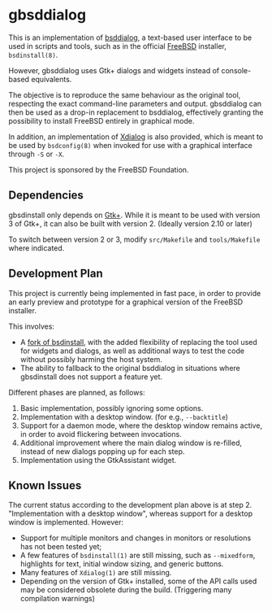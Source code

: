 gbsddialog
==========

This is an implementation of [bsddialog](https://gitlab.com/alfix/bsddialog), a
text-based user interface to be used in scripts and tools, such as in the
official [FreeBSD](https://www.FreeBSD.org) installer, `bsdinstall(8)`.

However, gbsddialog uses Gtk+ dialogs and widgets instead of console-based
equivalents.

The objective is to reproduce the same behaviour as the original tool,
respecting the exact command-line parameters and output. gbsddialog can then be
used as a drop-in replacement to bsddialog, effectively granting the possibility
to install FreeBSD entirely in graphical mode.

In addition, an implementation of [Xdialog](http://xdialog.free.fr) is also
provided, which is meant to be used by `bsdconfig(8)` when invoked for use with
a graphical interface through `-S` or `-X`.

This project is sponsored by the FreeBSD Foundation.

Dependencies
------------

gbsdinstall only depends on [Gtk+](https://gtk.org/). While it is meant to be
used with version 3 of Gtk+, it can also be built with version 2. (Ideally
version 2.10 or later)

To switch between version 2 or 3, modify `src/Makefile` and `tools/Makefile`
where indicated.

Development Plan
----------------

This project is currently being implemented in fast pace, in order to provide an
early preview and prototype for a graphical version of the FreeBSD installer.

This involves:

- A [fork of bsdinstall](https://github.com/khorben/bsdinstall), with the added
  flexibility of replacing the tool used for widgets and dialogs, as well as
  additional ways to test the code without possibly harming the host system.
- The ability to fallback to the original bsddialog in situations where
  gbsdinstall does not support a feature yet.

Different phases are planned, as follows:

1. Basic implementation, possibly ignoring some options.
1. Implementation with a desktop window. (for e.g., `--backtitle`)
1. Support for a daemon mode, where the desktop window remains active, in order
   to avoid flickering between invocations.
1. Additional improvement where the main dialog window is re-filled, instead of
   new dialogs popping up for each step.
1. Implementation using the GtkAssistant widget.

Known Issues
------------

The current status according to the development plan above is at step 2.
"Implementation with a desktop window", whereas support for a desktop window is
implemented. However:

- Support for multiple monitors and changes in monitors or resolutions has not
  been tested yet;
- A few features of `bsdinstall(1)` are still missing, such as `--mixedform`,
  highlights for text, initial window sizing, and generic buttons.
- Many features of `Xdialog(1)` are still missing.
- Depending on the version of Gtk+ installed, some of the API calls used may be
  considered obsolete during the build. (Triggering many compilation warnings)


